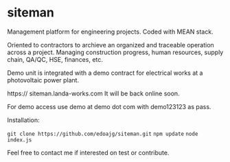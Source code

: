 # siteman

Management platform for engineering projects. Coded with MEAN stack.

Oriented to contractors to archieve an organized and traceable operation across a project. Managing construction progress, human resources, supply chain, QA/QC, HSE, finances, etc.

Demo unit is integrated with a demo contract for electrical works at a photovoltaic power plant.

https:// siteman.landa-works.com
It will be back online soon.

For demo access use demo at demo dot com with demo123123 as pass. 

Installation:

  `git clone https://github.com/edoajg/siteman.git`
  `npm update`
  `node index.js`
  
  
 Feel free to contact me if interested on test or contribute.
